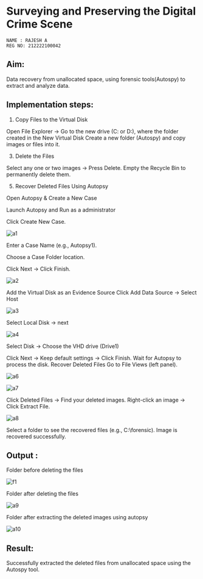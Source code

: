 # Surveying and Preserving the Digital Crime Scene
```
NAME : RAJESH A
REG NO: 212222100042
```

## Aim:

Data recovery from unallocated space, using forensic tools(Autospy) to extract and analyze data.

## Implementation steps:

1. Copy Files to the Virtual Disk
   
Open File Explorer → Go to the new drive (C: or D:), where the folder created in the New Virtual Disk
Create a new folder (Autospy) and copy images or files into it.

3. Delete the Files
   
Select any one or two images → Press Delete.
Empty the Recycle Bin to permanently delete them.

5. Recover Deleted Files Using Autopsy
   
Open Autopsy & Create a New Case

Launch Autopsy and Run as a administrator

Click Create New Case.

![a1](https://github.com/user-attachments/assets/a7f77f13-db35-4028-8d41-46ad9711b8fe)


Enter a Case Name (e.g., Autopsy1).

Choose a Case Folder location.

Click Next → Click Finish.


![a2](https://github.com/user-attachments/assets/d950604c-6a60-4316-b405-5c6e3abc2a41)


Add the Virtual Disk as an Evidence Source
Click Add Data Source → Select Host


![a3](https://github.com/user-attachments/assets/b74502f7-8c83-4e66-b99d-0a3aa1b5bdfd)


Select Local Disk → next


![a4](https://github.com/user-attachments/assets/7c3d7a9a-651f-4444-9768-4837ea8b4988)


Select Disk → Choose the VHD drive (Drive1)



Click Next → Keep default settings → Click Finish.
Wait for Autopsy to process the disk.
Recover Deleted Files
Go to File Views (left panel).


![a6](https://github.com/user-attachments/assets/313b95ba-e241-43e4-984c-2cdee95881b8)


![a7](https://github.com/user-attachments/assets/1785e17d-406d-4d02-a8e4-1506889dcb64)


Click Deleted Files → Find your deleted images.
Right-click an image → Click Extract File.


![a8](https://github.com/user-attachments/assets/90759059-836e-4fa4-9909-7b11bac730ec)


Select a folder to see the recovered files (e.g., C:\forensic).
Image is recovered successfully.

## Output :

Folder before deleting the files



![f1](https://github.com/user-attachments/assets/f0afb378-7c9f-45c8-aeeb-58f8525de737)



Folder after deleting the files


![a9](https://github.com/user-attachments/assets/d1107745-13e9-4533-be26-17ea7dffb0cf)



Folder after extracting the deleted images using autopsy


![a10](https://github.com/user-attachments/assets/6139517b-dfdc-49c1-9864-4a92bed14734)


## Result:

Successfully extracted the deleted files from unallocated space using the Autospy tool.
